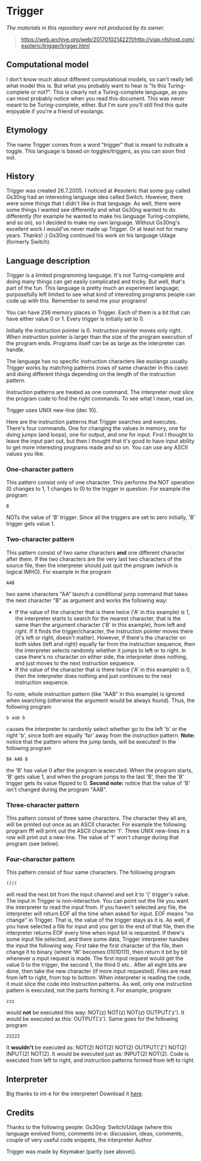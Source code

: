 # Trigger

*The materials in this repository were not produced by its owner.*
> <https://web.archive.org/web/20170102142211/http://yiap.nfshost.com/esoteric/trigger/trigger.html>

## Computational model

I don't know much about different computational models, so can't really tell what model this is. But what you probably want to hear is "Is this Turing-complete or not?". This is clearly not a Turing-complete language, as you can most probably notice when you read this document. This was never meant to be Turing-complete, either. But I'm sure you'll still find this quite enjoyable if you're a friend of esolangs.

## Etymology

The name Trigger comes from a word "trigger" that is meant to indicate a toggle. This language is based on toggles/triggers, as you can soon find out.

## History

Trigger was created 26.7.2005. I noticed at #esoteric that some guy called Gs30ng had an interesting language idea called Switch. However, there were some things that I didn't like in that language. As well, there were some things I wanted see differently and what Gs30ng wanted to do differently (for example he wanted to make his language Turing-complete, and so on), so I decided to make my own language. Without Gs30ng's excellent work I would've never made up Trigger. Or at least not for many years. Thanks! :) Gs30ng continued his work on his language Udage (formerly Switch).

## Language description

Trigger is a limited programming language. It's not Turing-complete and doing many things can get easily complicated and tricky. But well, that's part of the fun. This language is pretty much an experiment language; purposefully left limited to see what kind of interesting programs people can code up with this. Remember to send me your programs!

You can have 256 memory places in Trigger. Each of them is a bit that can have either value 0 or 1. Every trigger is initially set to 0.

Initially the instruction pointer is 0. Instruction pointer moves only right. When instruction pointer is larger than the size of the program execution of the program ends. Programs itself can be as large as the interpreter can handle.

The language has no specific instruction characters like esolangs usually. Trigger works by matching patterns (rows of same character in this case) and doing different things depending on the length of the instruction pattern.

Instruction patterns are treated as one command. The interpreter must slice the program code to find the right commands. To see what I mean, read on.

Trigger uses UNIX new-line (dec 10).

Here are the instruction patterns that Trigger searches and executes. There's four commands. One for changing the values in memory, one for doing jumps (and loops), one for output, and one for input. First I thought to leave the input part out, but then I thought that it's good to have input ability to get more interesting programs made and so on. You can use any ASCII values you like. 

### One-character pattern

This pattern consist only of one character. This performs the NOT operation (0 changes to 1, 1 changes to 0) to the trigger in question. For example the program

`B`

NOTs the value of 'B' trigger. Since all the triggers are set to zero initially, 'B' trigger gets value 1.

### Two-character pattern

This pattern consist of two same characters **and** one different character after them. If the two characters are the very last two characters of the source file, then the interpreter should just quit the program (which is logical IMHO).
For example in the program

`AAB`

two same characters "AA" launch a conditional jump command that takes the next character "B" as argument and works the following way:

- If the value of the character that is there twice ('A' in this example) is 1, the interpreter starts to search for the nearest character, that is the same than the argument character ('B' in this example), from left and right. If it finds the trigger/character, the instruction pointer moves there (it's left or right, doesn't matter). However, if there's the character on both sides (left and right) equally far from the instruction sequence, then the interpreter selects randomly whether it jumps to left or to right. In case there's no character on either side, the interpreter does nothing, and just moves to the next instruction sequence.
- If the value of the character that is there twice ('A' in this example) is 0, then the interpreter does nothing and just continues to the next instruction sequence.

To note, whole instruction pattern (like "AAB" in this example) is ignored when searching (otherwise the argument would be always found). Thus, the following program

`b aab b`

causes the interpreter to randomly select whether go to the left 'b' or the right 'b', since both are equally 'far' away from the instruction pattern.
**Note:** notice that the pattern where the jump lands, will be executed! In the following program

`BA AAB B`

the 'B' has value 0 after the program is executed. When the program starts, 'B' gets value 1, and when the program jumps to the last 'B', then the 'B' trigger gets its value flipped to 0.
**Second note:** notice that the value of 'B' isn't changed during the program "AAB".

### Three-character pattern

This pattern consist of three same characters. The character they all are, will be printed out once as an ASCII character. For example the following program
fff
will print out the ASCII character 'f'. Three UNIX new-lines in a row will print out a new-line. The value of 'f' won't change during that program (see below).

### Four-character pattern

This pattern consist of four same characters. The following program

`((((`

will read the next bit from the input channel and set it to '(' trigger's value. 
The input in Trigger is non-interactive. You can point out the file you want the interpreter to read the input from. If you haven't selected any file, the interpreter will return EOF all the time when asked for input. EOF means "no change" in Trigger. That is, the value of the trigger stays as it is. As well, if you have selected a file for input and you get to the end of that file, then the interpreter returns EOF every time when input bit is requested. 
If there's some input file selected, and there some data, Trigger interpreter handles the input the following way. First take the first character of the file, then change it to binary (where 'W' becomes 01010111), then return it bit by bit whenever a input request is made. The first input request would get the value 0 to the trigger, the second 1, the third 0 etc.. After all eight bits are done, then take the new character (if more input requested). Files are read from left to right, from top to bottom.
When interpreter is reading the code, it must slice the code into instruction patterns. As well, only one instruction pattern is executed, not the parts forming it. For example, program

`zzz`

would **not** be executed this way: NOT(z) NOT(z) NOT(z) OUTPUT('z'). It would be executed as this: OUTPUT('z'). Same goes for the following program

`22222`

It **wouldn't** be executed as: NOT(2) NOT(2) NOT(2) OUTPUT('2') NOT(2) INPUT(2) NOT(2). It would be executed just as: INPUT(2) NOT(2). Code is executed from left to right, and instruction patterns formed from left to right.

## Interpreter

Big thanks to int-e for the interpreter! Download it [here](trigger.c).

## Credits

Thanks to the following people:
Gs30ng: Switch/Udage (where this language evolved from), comments
int-e: discussion, ideas, comments, couple of very useful code snippets, the interpreter
Author

Trigger was made by Keymaker (partly (see above)).
